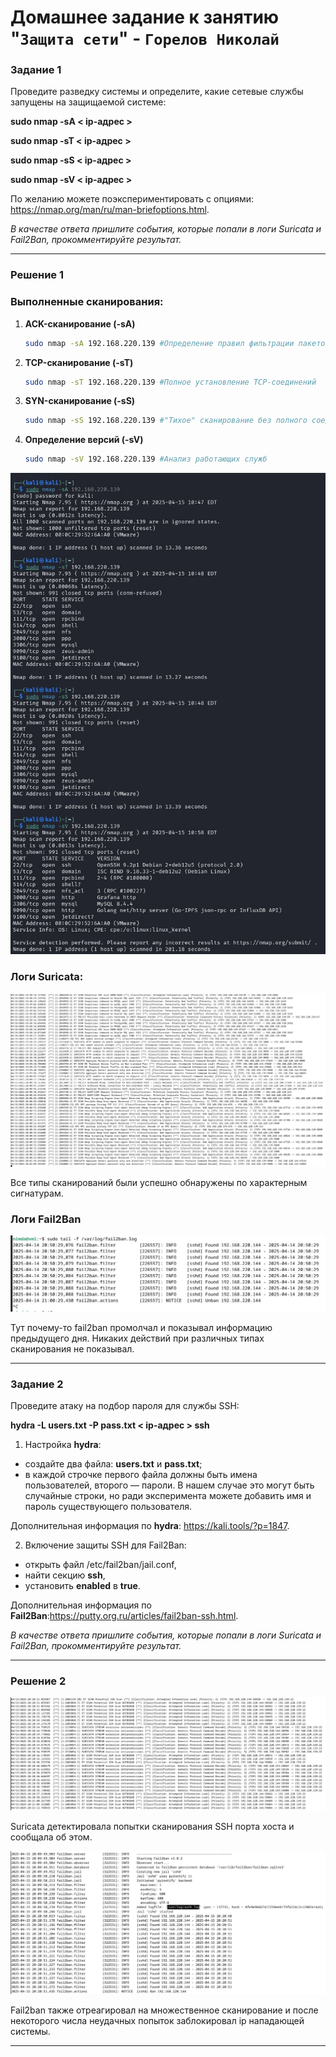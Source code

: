 # Домашнее задание к занятию "`Защита сети`" - `Горелов Николай`


### Задание 1

Проведите разведку системы и определите, какие сетевые службы запущены на защищаемой системе:

**sudo nmap -sA < ip-адрес >**

**sudo nmap -sT < ip-адрес >**

**sudo nmap -sS < ip-адрес >**

**sudo nmap -sV < ip-адрес >**

По желанию можете поэкспериментировать с опциями: https://nmap.org/man/ru/man-briefoptions.html.


*В качестве ответа пришлите события, которые попали в логи Suricata и Fail2Ban, прокомментируйте результат.*

---

### Решение 1

### Выполненные сканирования:

1. **ACK-сканирование (-sA)**
   ```bash
   sudo nmap -sA 192.168.220.139 #Определение правил фильтрации пакетов
   ```
2. **TCP-сканирование (-sT)**
   ```bash
   sudo nmap -sT 192.168.220.139 #Полное установление TCP-соединений
   ```
3. **SYN-сканирование (-sS)**
   ```bash
   sudo nmap -sS 192.168.220.139 #"Тихое" сканирование без полного соединения
   ```
4. **Определение версий (-sV)**
   ```bash
   sudo nmap -sV 192.168.220.139 #Анализ работающих служб
   ```
![](img/13-03.1.1.JPG)

### Логи Suricata:

![](img/13-03.1.2.JPG)

Все типы сканирований были успешно обнаружены по характерным сигнатурам.

### Логи Fail2Ban

![](img/13-03.1.3.JPG)

Тут почему-то fail2ban промолчал и показывал информацию предыдущего дня. Никаких действий при различных типах сканирования не показывал.

---

### Задание 2

Проведите атаку на подбор пароля для службы SSH:

**hydra -L users.txt -P pass.txt < ip-адрес > ssh**

1. Настройка **hydra**: 
 
 - создайте два файла: **users.txt** и **pass.txt**;
 - в каждой строчке первого файла должны быть имена пользователей, второго — пароли. В нашем случае это могут быть случайные строки, но ради эксперимента можете добавить имя и пароль существующего пользователя.

Дополнительная информация по **hydra**: https://kali.tools/?p=1847.

2. Включение защиты SSH для Fail2Ban:

-  открыть файл /etc/fail2ban/jail.conf,
-  найти секцию **ssh**,
-  установить **enabled**  в **true**.

Дополнительная информация по **Fail2Ban**:https://putty.org.ru/articles/fail2ban-ssh.html.



*В качестве ответа пришлите события, которые попали в логи Suricata и Fail2Ban, прокомментируйте результат.*

---

### Решение 2

![](img/13-03.2.1.JPG)

Suricata детектировала попытки сканирования SSH порта хоста и сообщала об этом.

![](img/13-03.2.2.JPG)

Fail2ban также отреагировал на множественное сканирование и после некоторого числа неудачных попыток заблокировал ip нападающей системы.

---